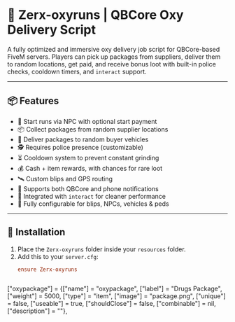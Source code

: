 # 🚚 Zerx-oxyruns | QBCore Oxy Delivery Script

A fully optimized and immersive oxy delivery job script for QBCore-based FiveM servers. Players can pick up packages from suppliers, deliver them to random locations, get paid, and receive bonus loot with built-in police checks, cooldown timers, and `interact` support.

---

## 📦 Features

- 💼 Start runs via NPC with optional start payment
- 📦 Collect packages from random supplier locations
- 🚗 Deliver packages to random buyer vehicles
- 🕵️ Requires police presence (customizable)
- ⏳ Cooldown system to prevent constant grinding
- 💰 Cash + item rewards, with chances for rare loot
- 🛰️ Custom blips and GPS routing
- 🔔 Supports both QBCore and phone notifications
- 🧠 Integrated with `interact` for cleaner performance
- 🧩 Fully configurable for blips, NPCs, vehicles & peds

---

## 📁 Installation

1. Place the `Zerx-oxyruns` folder inside your `resources` folder.
2. Add this to your `server.cfg`:
   ```cfg
   ensure Zerx-oxyruns



["oxypackage"] 				     = {["name"] = "oxypackage", 			 	    ["label"] = "Drugs Package", 		    ["weight"] = 5000, 	["type"] = "item", 		["image"] = "package.png", 				["unique"] = false, 		["useable"] = true, 	["shouldClose"] = false,   ["combinable"] = nil,   ["description"] = ""},